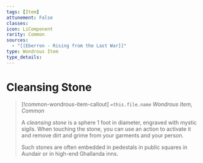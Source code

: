 ```yaml
---
tags: [Item]
attunement: False
classes: 
icon: LiComponent
rarity: Common
sources:
  - "[[Eberron - Rising from the Last War]]"
type: Wondrous Item
type_details: 
---
```

# Cleansing Stone
>[!common-wondrous-item-callout] `=this.file.name`
>*Wondrous Item, Common*
>
>A *cleansing stone* is a sphere 1 foot in diameter, engraved with mystic sigils. When touching the stone, you can use an action to activate it and remove dirt and grime from your garments and your person.
>
>Such stones are often embedded in pedestals in public squares in Aundair or in high-end Ghallanda inns.
>
>
